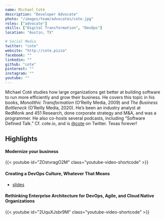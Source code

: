 ```yaml
---
name: Michael Coté
description: "Developer Advocate"
photo: "/images/team/advocates/cote.jpg"
roles: ["advocate"]
skills: ["Digital Transformation", "DevOps"]
location: "Austin, TX"

# Social Media 
twitter: "cote"
website: "http://cote.pizza"
facebook: ""
linkedin: ""
github: "cote"
pinterest: ""
instagram: ""
youtube: ""
---
```


Michael Coté studies how large organizations get better at building software to run more efficiently and grow their business. He covers this topic in his books, _Monolithic Transformation_ (O’Reilly Media, 2009) and _The Business Bottleneck_ (O’Reilly Media, 2020). He’s been an industry analyst at RedMonk and 451 Research, done corporate strategy and M&A, and was a programmer. He also co-hosts several podcasts, including “Software Defined Talk.” Cf. cote.io, and is [@cote](https://twitter.com/cote) on Twitter. Texas forever!

<!--more-->

## Highlights

#### Modernize your business

{{< youtube id="ZOstvragO2M" class="youtube-video-shortcode" >}}

<!-- {{< slideshare id="230546348" >}} -->

#### Creating a DevOps Culture, Whatever That Means

* [slides](https://noti.st/cote/KPk3sa/creating-a-devops-culture-whatever-that-means#s8r8VOc)

#### Rethinking Enterprise Architecture for DevOps, Agile, and Cloud Native Organizations
{{< youtube id="2UquXJsbr9M" class="youtube-video-shortcode" >}}